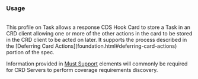 <!--- Text entered into this file will appear at the top of the profiles page before the Formal Views of the profile content. -->

### Usage
<br/>
This profile on Task allows a response CDS Hook Card to store a Task in an CRD client allowing one or more of the other actions in the card to be stored in the CRD client to be acted on later.  It supports the process described in the [Deferring Card Actions](foundation.html#deferring-card-actions) portion of the spec.

Information provided in [Must Support]({{site.data.fhir.path}}profiling.html#mustsupport) elements will commonly be required for CRD Servers to perform coverage requirements discovery.
<br/>
